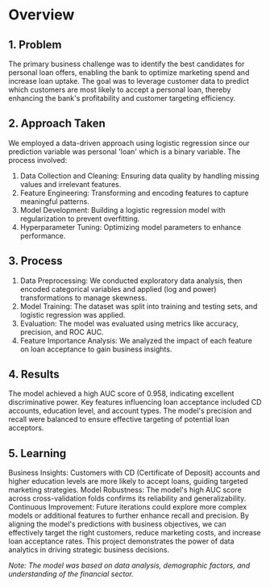 # Overview

## 1. Problem
The primary business challenge was to identify the best candidates for personal loan offers, enabling the bank to optimize marketing spend and increase loan uptake. The goal was to leverage customer data to predict which customers are most likely to accept a personal loan, thereby enhancing the bank's profitability and customer targeting efficiency.

## 2. Approach Taken
We employed a data-driven approach using logistic regression since our prediction variable was personal 'loan' which is a binary variable. 
The process involved:
1. Data Collection and Cleaning: Ensuring data quality by handling missing values and irrelevant features.
2. Feature Engineering: Transforming and encoding features to capture meaningful patterns.
3. Model Development: Building a logistic regression model with regularization to prevent overfitting.
4. Hyperparameter Tuning: Optimizing model parameters to enhance performance.

## 3. Process
1. Data Preprocessing: We conducted exploratory data analysis, then encoded categorical variables and applied (log and power) transformations to manage skewness.
2. Model Training: The dataset was split into training and testing sets, and logistic regression was applied.
3. Evaluation: The model was evaluated using metrics like accuracy, precision, and ROC AUC.
4. Feature Importance Analysis: We analyzed the impact of each feature on loan acceptance to gain business insights.

## 4. Results
The model achieved a high AUC score of 0.958, indicating excellent discriminative power. Key features influencing loan acceptance included CD accounts, education level, and account types. The model's precision and recall were balanced to ensure effective targeting of potential loan acceptors.

## 5. Learning
Business Insights: Customers with CD (Certificate of Deposit) accounts and higher education levels are more likely to accept loans, guiding targeted marketing strategies.
Model Robustness: The model's high AUC score across cross-validation folds confirms its reliability and generalizability.
Continuous Improvement: Future iterations could explore more complex models or additional features to further enhance recall and precision.
By aligning the model's predictions with business objectives, we can effectively target the right customers, reduce marketing costs, and increase loan acceptance rates. This project demonstrates the power of data analytics in driving strategic business decisions.

*Note: The model was based on data analysis, demographic factors, and understanding of the financial sector.*
